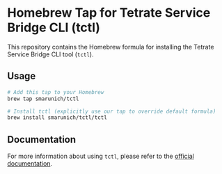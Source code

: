 # Homebrew Tap for Tetrate Service Bridge CLI (tctl)

This repository contains the Homebrew formula for installing the Tetrate Service Bridge CLI tool (`tctl`).

## Usage

```bash
# Add this tap to your Homebrew
brew tap smarunich/tctl

# Install tctl (explicitly use our tap to override default formula)
brew install smarunich/tctl/tctl
```

## Documentation

For more information about using `tctl`, please refer to the [official documentation](https://docs.tetrate.io/service-bridge/reference/cli/guide/).
